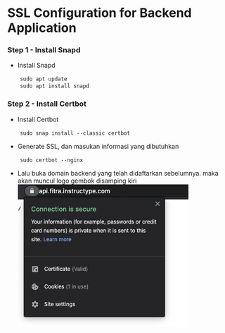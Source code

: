 # SSL Configuration for Backend Application

### Step 1 - Install Snapd
- Install Snapd
```
    sudo apt update
    sudo apt install snapd
```

### Step 2 - Install Certbot
- Install Certbot
```
    sudo snap install --classic certbot
```

- Generate SSL, dan masukan informasi yang dibutuhkan
```
    sudo certbot --nginx
```

- Lalu buka domain backend yang telah didaftarkan sebelumnya. maka akan muncul logo gembok disamping kiri
 ![alt text](https://github.com/fitraaditama7/DumbwaysBootcamp/blob/master/week2/6.%20SSL%20Configuration%20for%20Backend%20Application/img/1.png?raw=true)

